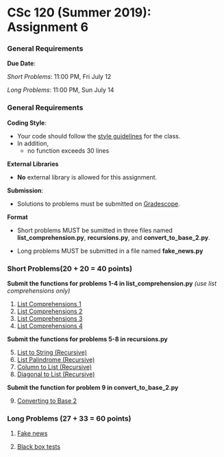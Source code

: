 # CSc 120 (Summer 2019): Assignment 6

### General Requirements

**Due Date**:

*Short Problems*: 11:00 PM, Fri July 12

*Long Problems*: 11:00 PM, Sun July 14

### General Requirements
**Coding Style**:

* Your code should follow the [style guidelines](../coding-style.md) for the class.
* In addition,
	* no function exceeds 30 lines

**External Libraries**

* **No** external library is allowed for this assignment.

**Submission**:

* Solutions to problems must be submitted on [Gradescope](https://www.gradescope.com).

**Format**

* Short problems MUST be sumitted in three files named **list_comprehension.py**, **recursions.py**, and **convert_to_base_2.py**.

* Long problems MUST be submitted in a file named **fake_news.py**

### Short Problems(20 + 20 = 40 points)

**Submit the functions for problems 1-4 in list_comprehension.py** *(use list comprehensions only)*

1. [List Comprehensions 1](https://www2.cs.arizona.edu/people/philoliang/cs120/week6/lc1.html)
2. [List Comprehensions 2](https://www2.cs.arizona.edu/people/philoliang/cs120/week6/lc2.html)
3. [List Comprehensions 3](https://www2.cs.arizona.edu/people/philoliang/cs120/week6/lc3.html)
4. [List Comprehensions 4](https://www2.cs.arizona.edu/people/philoliang/cs120/week6/lc4.html)

**Submit the functions for problems 5-8 in recursions.py**

5. [List to String (Recursive)](https://www2.cs.arizona.edu/people/philoliang/cs120/week6/rs1.html)
6. [List Palindrome (Recursive)](https://www2.cs.arizona.edu/people/philoliang/cs120/week6/rs2.html)
7. [Column to List (Recursive)](https://www2.cs.arizona.edu/people/philoliang/cs120/week6/rs3.html)
8. [Diagonal to List (Recursive)](https://www2.cs.arizona.edu/people/philoliang/cs120/week6/rs4.html)

**Submit the function for problem 9 in convert_to_base_2.py**

9. [Converting to Base 2](convert2base2.md)

### Long Problems (27 + 33 = 60 points)

1. [Fake news](https://www2.cs.arizona.edu/people/philoliang/cs120/week6/fake-news.html)

2. [Black box tests](https://www2.cs.arizona.edu/people/philoliang/cs120/week6/blackboxtests.html)



